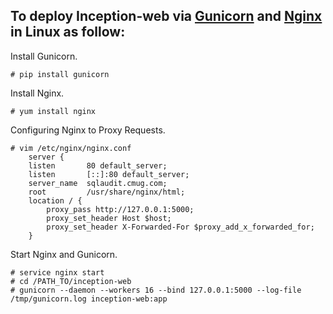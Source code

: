 ## To deploy **Inception-web** via [Gunicorn](http://gunicorn.org/) and [Nginx](http://nginx.org/) in Linux as follow:  

Install Gunicorn.  

    # pip install gunicorn  
Install Nginx.   

    # yum install nginx  
Configuring Nginx to Proxy Requests.  

    # vim /etc/nginx/nginx.conf  
        server {  
        listen       80 default_server;  
        listen       [::]:80 default_server;  
        server_name  sqlaudit.cmug.com;  
        root         /usr/share/nginx/html;  
        location / {  
            proxy_pass http://127.0.0.1:5000;  
            proxy_set_header Host $host;  
            proxy_set_header X-Forwarded-For $proxy_add_x_forwarded_for;  
        }  

Start Nginx and Gunicorn.  
 
    # service nginx start 
	# cd /PATH_TO/inception-web   
    # gunicorn --daemon --workers 16 --bind 127.0.0.1:5000 --log-file /tmp/gunicorn.log inception-web:app  
